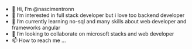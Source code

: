 - 👋 Hi, I’m @nascimentronn
- 👀 I’m interested in full stack developer but i love too backend developer
- 🌱 I’m currently learning no-sql and many skills about web developer and frameworks angular
- 💞️ I’m looking to collaborate on microsoft stacks and web developer
- 📫 How to reach me ...

<!---
nascimentronn/nascimentronn is a ✨ special ✨ repository because its `README.md` (this file) appears on your GitHub profile.
You can click the Preview link to take a look at your changes.
--->

